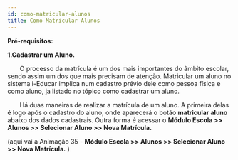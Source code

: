 ```yaml
---
id: como-matricular-alunos
title: Como Matricular Alunos
---
```


**Pré-requisitos:**

**1.Cadastrar um Aluno.**

&nbsp;&nbsp;&nbsp;&nbsp;&nbsp;&nbsp;&nbsp;O processo da matrícula é um dos mais importantes do âmbito escolar, sendo assim um dos que mais precisam de atenção. Matricular um aluno no sistema i-Educar implica num cadastro prévio dele como pessoa física e como aluno, ja listado no tópico como cadastrar um aluno.

&nbsp;&nbsp;&nbsp;&nbsp;&nbsp;&nbsp;&nbsp;Há duas maneiras de realizar a matrícula de um aluno. A primeira delas é logo após o cadastro do aluno, onde aparecerá o botão **matricular aluno** abaixo dos dados cadastrais. Outra forma é acessar o **Módulo Escola >> Alunos >> Selecionar Aluno >> Nova Matrícula.**

(aqui  vai a Animação 35 - **Módulo Escola >> Alunos >> Selecionar Aluno >> Nova Matrícula.**
)
